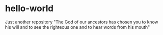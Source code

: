# hello-world
Just another repository
"The God of our ancestors has chosen you to know his will and to see the righteous one and to hear words from his mouth"
